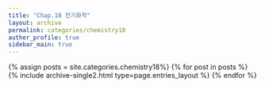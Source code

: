 ```yaml
---
title: "Chap.18 전기화학"
layout: archive
permalink: categories/chemistry18
auther_profile: true
sidebar_main: true
---
```


{% assign posts = site.categories.chemistry18%}
{% for post in posts %} {% include archive-single2.html type=page.entries_layout %} {% endfor %}